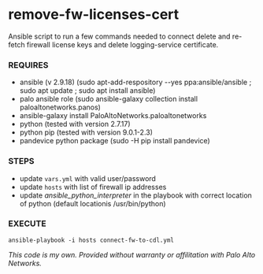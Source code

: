 # remove-fw-licenses-cert
Ansible script to run a few commands needed to connect delete and re-fetch firewall license keys and delete logging-service certificate.

### REQUIRES
* ansible (v 2.9.18) (sudo apt-add-respository --yes ppa:ansible/ansible ; sudo apt update ; sudo apt install ansible)
* palo ansible role (sudo ansible-galaxy collection install paloaltonetworks.panos)
* ansible-galaxy install PaloAltoNetworks.paloaltonetworks
* python (tested with version 2.7.17)
* python pip (tested with version 9.0.1-2.3) 
* pandevice python package (sudo -H pip install pandevice)

### STEPS
* update `vars.yml` with valid user/password
* update `hosts` with list of firewall ip addresses
* update *ansible_python_interpreter* in the playbook with correct location of python (default locationis /usr/bin/python)

### EXECUTE
```
ansible-playbook -i hosts connect-fw-to-cdl.yml 
```
_This code is my own. Provided without warranty or affilitation with Palo Alto Networks._
